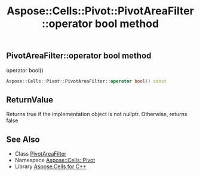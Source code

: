 ﻿---
title: Aspose::Cells::Pivot::PivotAreaFilter::operator bool method
linktitle: operator bool
second_title: Aspose.Cells for C++ API Reference
description: 'Aspose::Cells::Pivot::PivotAreaFilter::operator bool method. operator bool() in C++.'
type: docs
weight: 400
url: /cpp/aspose.cells.pivot/pivotareafilter/operator_bool/
---
## PivotAreaFilter::operator bool method


operator bool()

```cpp
Aspose::Cells::Pivot::PivotAreaFilter::operator bool() const
```


## ReturnValue

Returns true if the implementation object is not nullptr. Otherwise, returns false

## See Also

* Class [PivotAreaFilter](../)
* Namespace [Aspose::Cells::Pivot](../../)
* Library [Aspose.Cells for C++](../../../)
